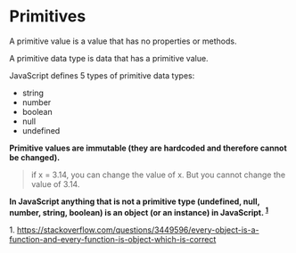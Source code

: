 # Primitives

A primitive value is a value that has no properties or methods.

A primitive data type is data that has a primitive value.

JavaScript defines 5 types of primitive data types:
* string
* number
* boolean
* null
* undefined

**Primitive values are immutable (they are hardcoded and therefore cannot be changed).**

>if x = 3.14, you can change the value of x. But you cannot change the value of 3.14.

**In JavaScript anything that is not a primitive type (undefined, null, number, string, boolean) is an object (or an instance) in JavaScript. <sup>[1](#functionIsObject)</sup>**


<a name="functionIsObject">1. https://stackoverflow.com/questions/3449596/every-object-is-a-function-and-every-function-is-object-which-is-correct</a>